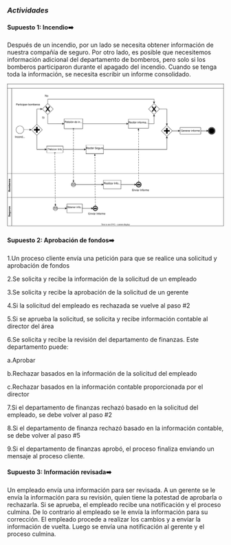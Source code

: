 ### ***Actividades***

#### **Supuesto 1: Incendio➡️**
Después de un incendio, por un lado se necesita obtener información de nuestra compañía de seguro. Por otro lado, es posible que necesitemos información adicional del departamento de bomberos, pero solo si los bomberos participaron durante el apagado del incendio. Cuando se tenga toda la información, se necesita escribir un informe consolidado.

![Supuesto 1: Incendio](../out/lab0/src/lab2/supuesto1/Supuesto1.drawio.svg)

#### **Supuesto 2: Aprobación de fondos➡️**
1.Un proceso cliente envía una petición para que se realice una solicitud y aprobación de fondos

2.Se solicita y recibe la información de la solicitud de un empleado

3.Se solicita y recibe la aprobación de la solicitud de un gerente

4.Si la solicitud del empleado es rechazada se vuelve al paso #2

5.Si se aprueba la solicitud, se solicita y recibe información contable al director del área

6.Se solicita y recibe la revisión del departamento de finanzas. Este departamento puede:

a.Aprobar

b.Rechazar basados en la información de la solicitud del empleado

c.Rechazar basados en la información contable proporcionada por el director

7.Si el departamento de finanzas rechazó basado en la solicitud del empleado, se debe volver al paso #2

8.Si el departamento de finanza rechazó basado en la información contable, se debe volver al paso #5

9.Si el departamento de finanzas aprobó, el proceso finaliza enviando un mensaje al proceso cliente.


#### **Supuesto 3: Información revisada➡️**
Un empleado envía una información para ser revisada. A un gerente se le envía la información para su revisión, quien tiene la potestad de aprobarla o rechazarla. Si se aprueba, el empleado recibe una notificación y el proceso culmina. De lo contrario al empleado se le envía la información para su corrección. El empleado procede a realizar los cambios y a enviar la información de vuelta. Luego se envía una notificación al gerente y el proceso culmina.